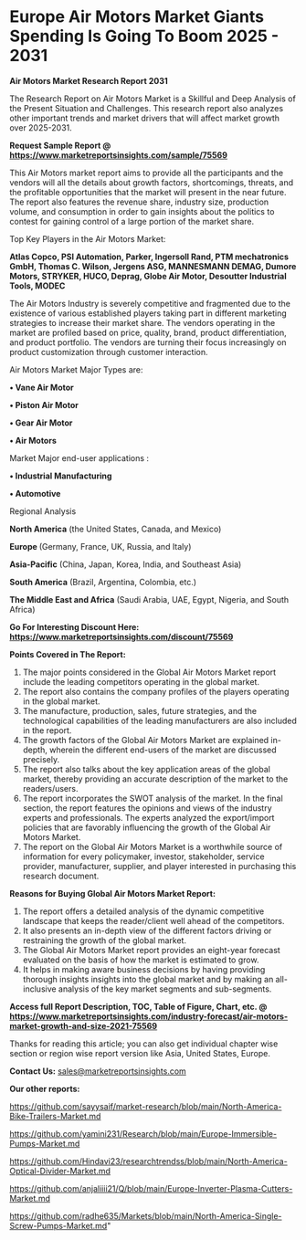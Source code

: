 # Europe Air Motors Market Giants Spending Is Going To Boom 2025 - 2031

<strong>Air Motors Market Research Report 2031</strong>

The Research Report on Air Motors Market is a Skillful and Deep Analysis of the Present Situation and Challenges. This research report also analyzes other important trends and market drivers that will affect market growth over 2025-2031.

<strong>Request Sample Report @ <a href=https://www.marketreportsinsights.com/sample/75569>https://www.marketreportsinsights.com/sample/75569</a></strong>

This Air Motors market report aims to provide all the participants and the vendors will all the details about growth factors, shortcomings, threats, and the profitable opportunities that the market will present in the near future. The report also features the revenue share, industry size, production volume, and consumption in order to gain insights about the politics to contest for gaining control of a large portion of the market share.

Top Key Players in the Air Motors Market:

<strong>Atlas Copco, PSI Automation, Parker, Ingersoll Rand, PTM mechatronics GmbH, Thomas C. Wilson, Jergens ASG, MANNESMANN DEMAG, Dumore Motors, STRYKER, HUCO, Deprag, Globe Air Motor, Desoutter Industrial Tools, MODEC</strong>

The Air Motors Industry is severely competitive and fragmented due to the existence of various established players taking part in different marketing strategies to increase their market share. The vendors operating in the market are profiled based on price, quality, brand, product differentiation, and product portfolio. The vendors are turning their focus increasingly on product customization through customer interaction.

Air Motors Market Major Types are:

<strong>• Vane Air Motor

• Piston Air Motor

• Gear Air Motor

• Air Motors</strong>

Market Major end-user applications :

<strong>• Industrial Manufacturing

• Automotive</strong>

Regional Analysis

</u><strong><b>North America</b></strong> (the United States, Canada, and Mexico)

<strong><b>Europe </b></strong>(Germany, France, UK, Russia, and Italy)

<strong><b>Asia-Pacific</b></strong> (China, Japan, Korea, India, and Southeast Asia)

<strong><b>South America</b></strong> (Brazil, Argentina, Colombia, etc.)

<strong><b>The Middle East and Africa</b></strong> (Saudi Arabia, UAE, Egypt, Nigeria, and South Africa)

<strong>Go For Interesting Discount Here: <a href=https://www.marketreportsinsights.com/discount/75569>https://www.marketreportsinsights.com/discount/75569</a></strong>

<strong>Points Covered in The Report:</strong>
<ol>
  <li>The major points considered in the Global Air Motors Market report include the leading competitors operating in the global market.</li>
  <li>The report also contains the company profiles of the players operating in the global market.</li>
  <li>The manufacture, production, sales, future strategies, and the technological capabilities of the leading manufacturers are also included in the report.</li>
  <li>The growth factors of the Global Air Motors Market are explained in-depth, wherein the different end-users of the market are discussed precisely.</li>
  <li>The report also talks about the key application areas of the global market, thereby providing an accurate description of the market to the readers/users.</li>
  <li>The report incorporates the SWOT analysis of the market. In the final section, the report features the opinions and views of the industry experts and professionals. The experts analyzed the export/import policies that are favorably influencing the growth of the Global Air Motors Market.</li>
  <li>The report on the Global Air Motors Market is a worthwhile source of information for every policymaker, investor, stakeholder, service provider, manufacturer, supplier, and player interested in purchasing this research document.</li>
</ol>
<strong>Reasons for Buying Global Air Motors Market Report:</strong>

<ol>
  <li>The report offers a detailed analysis of the dynamic competitive landscape that keeps the reader/client well ahead of the competitors.</li>
  <li>It also presents an in-depth view of the different factors driving or restraining the growth of the global market.</li>
  <li>The Global Air Motors Market report provides an eight-year forecast evaluated on the basis of how the market is estimated to grow.</li>
  <li>It helps in making aware business decisions by having providing thorough insights insights into the global market and by making an all-inclusive analysis of the key market segments and sub-segments.</li>
</ol>
<strong>Access full Report Description, TOC, Table of Figure, Chart, etc. @ <a href=https://www.marketreportsinsights.com/industry-forecast/air-motors-market-growth-and-size-2021-75569>https://www.marketreportsinsights.com/industry-forecast/air-motors-market-growth-and-size-2021-75569</a></strong>


Thanks for reading this article; you can also get individual chapter wise section or region wise report version like Asia, United States, Europe.

<strong>Contact Us:</strong>
sales@marketreportsinsights.com

<strong>Our other reports:</strong>

<a href=https://github.com/sayysaif/market-research/blob/main/North-America-Bike-Trailers-Market.md>https://github.com/sayysaif/market-research/blob/main/North-America-Bike-Trailers-Market.md</a>

<a href=https://github.com/yamini231/Research/blob/main/Europe-Immersible-Pumps-Market.md>https://github.com/yamini231/Research/blob/main/Europe-Immersible-Pumps-Market.md</a>

<a href=https://github.com/Hindavi23/researchtrendss/blob/main/North-America-Optical-Divider-Market.md>https://github.com/Hindavi23/researchtrendss/blob/main/North-America-Optical-Divider-Market.md</a>

<a href=https://github.com/anjaliiii21/Q/blob/main/Europe-Inverter-Plasma-Cutters-Market.md>https://github.com/anjaliiii21/Q/blob/main/Europe-Inverter-Plasma-Cutters-Market.md</a>

<a href=https://github.com/radhe635/Markets/blob/main/North-America-Single-Screw-Pumps-Market.md>https://github.com/radhe635/Markets/blob/main/North-America-Single-Screw-Pumps-Market.md</a>"
